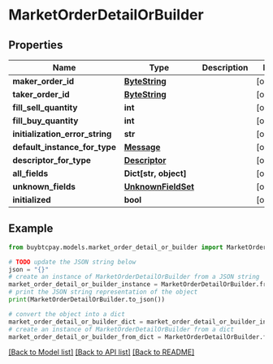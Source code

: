 # MarketOrderDetailOrBuilder


## Properties

Name | Type | Description | Notes
------------ | ------------- | ------------- | -------------
**maker_order_id** | [**ByteString**](ByteString.md) |  | [optional] 
**taker_order_id** | [**ByteString**](ByteString.md) |  | [optional] 
**fill_sell_quantity** | **int** |  | [optional] 
**fill_buy_quantity** | **int** |  | [optional] 
**initialization_error_string** | **str** |  | [optional] 
**default_instance_for_type** | [**Message**](Message.md) |  | [optional] 
**descriptor_for_type** | [**Descriptor**](Descriptor.md) |  | [optional] 
**all_fields** | **Dict[str, object]** |  | [optional] 
**unknown_fields** | [**UnknownFieldSet**](UnknownFieldSet.md) |  | [optional] 
**initialized** | **bool** |  | [optional] 

## Example

```python
from buybtcpay.models.market_order_detail_or_builder import MarketOrderDetailOrBuilder

# TODO update the JSON string below
json = "{}"
# create an instance of MarketOrderDetailOrBuilder from a JSON string
market_order_detail_or_builder_instance = MarketOrderDetailOrBuilder.from_json(json)
# print the JSON string representation of the object
print(MarketOrderDetailOrBuilder.to_json())

# convert the object into a dict
market_order_detail_or_builder_dict = market_order_detail_or_builder_instance.to_dict()
# create an instance of MarketOrderDetailOrBuilder from a dict
market_order_detail_or_builder_from_dict = MarketOrderDetailOrBuilder.from_dict(market_order_detail_or_builder_dict)
```
[[Back to Model list]](../README.md#documentation-for-models) [[Back to API list]](../README.md#documentation-for-api-endpoints) [[Back to README]](../README.md)


